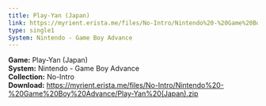 ```yaml
---
title: Play-Yan (Japan)
link: https://myrient.erista.me/files/No-Intro/Nintendo%20-%20Game%20Boy%20Advance/Play-Yan%20(Japan).zip
type: single1
System: Nintendo - Game Boy Advance
---
```

<b>Game:</b> Play-Yan (Japan)<br>
<b>System:</b> Nintendo - Game Boy Advance<br>
<b>Collection:</b> No-Intro<br>
<b>Download:</b> https://myrient.erista.me/files/No-Intro/Nintendo%20-%20Game%20Boy%20Advance/Play-Yan%20(Japan).zip